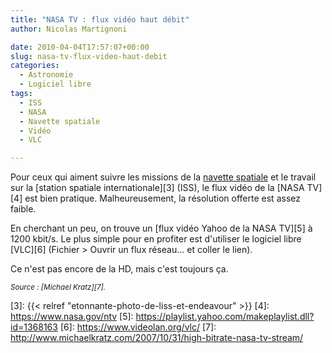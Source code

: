 ```yaml
---
title: "NASA TV : flux vidéo haut débit"
author: Nicolas Martignoni

date: 2010-04-04T17:57:07+00:00
slug: nasa-tv-flux-video-haut-debit
categories:
  - Astronomie
  - Logiciel libre
tags:
  - ISS
  - NASA
  - Navette spatiale
  - Vidéo
  - VLC

---
```

Pour ceux qui aiment suivre les missions de la [navette spatiale][2] et le travail sur la [station spatiale internationale][3] (ISS), le flux vidéo de la [NASA TV][4] est bien pratique. Malheureusement, la résolution offerte est assez faible.

En cherchant un peu, on trouve un [flux vidéo Yahoo de la NASA TV][5] à 1200 kbit/s. Le plus simple pour en profiter est d'utiliser le logiciel libre [VLC][6] (Fichier > Ouvrir un flux réseau&hellip; et coller le lien).

Ce n'est pas encore de la HD, mais c'est toujours ça.

_<small>Source : [Michael Kratz][7].</small>_

 [1]: https://www.nasa.gov/
 [2]: https://www.nasa.gov/mission_pages/shuttle/main/index.html
 [3]: {{< relref "etonnante-photo-de-liss-et-endeavour" >}}
 [4]: https://www.nasa.gov/ntv
 [5]: https://playlist.yahoo.com/makeplaylist.dll?id=1368163
 [6]: https://www.videolan.org/vlc/
 [7]: http://www.michaelkratz.com/2007/10/31/high-bitrate-nasa-tv-stream/

<!--more-->
